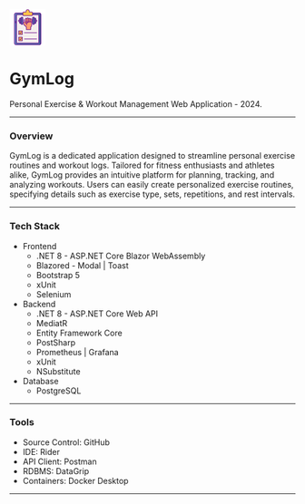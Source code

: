 ﻿![](./gymlog.png)

# GymLog

Personal Exercise & Workout Management Web Application - 2024.

---

### **Overview**
GymLog is a dedicated application designed to streamline personal exercise routines and workout logs. Tailored for fitness enthusiasts and athletes alike, GymLog provides an intuitive platform for planning, tracking, and analyzing workouts. Users can easily create personalized exercise routines, specifying details such as exercise type, sets, repetitions, and rest intervals.

---

### **Tech Stack**
- Frontend  
  - .NET 8 - ASP.NET Core Blazor WebAssembly
  - Blazored - Modal | Toast
  - Bootstrap 5
  - xUnit
  - Selenium
- Backend
  - .NET 8 - ASP.NET Core Web API
  - MediatR
  - Entity Framework Core
  - PostSharp
  - Prometheus | Grafana
  - xUnit
  - NSubstitute
- Database
  - PostgreSQL

---

### **Tools**
- Source Control: GitHub
- IDE: Rider
- API Client: Postman
- RDBMS: DataGrip
- Containers: Docker Desktop

---